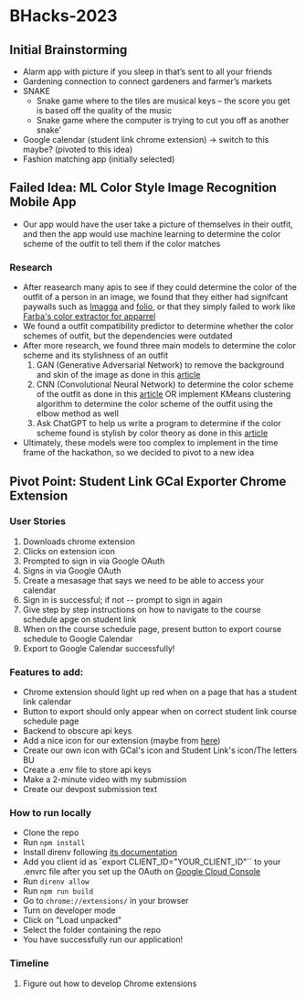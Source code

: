 # BHacks-2023

## Initial Brainstorming
- Alarm app with picture if you sleep in that’s sent to all your friends
- Gardening connection to connect gardeners and farmer’s markets
- SNAKE
    - Snake game where to the tiles are musical keys – the score you get is based off the quality of the music
    - Snake game where the computer is trying to cut you off as another snake’
- Google calendar (student link chrome extension) → switch to this maybe? (pivoted to this idea)
- Fashion matching app (initially selected)

## Failed Idea: ML Color Style Image Recognition Mobile App

- Our app would have the user take a picture of themselves in their outfit, and then the app would use machine learning to determine the color scheme of the outfit to tell them if the color matches

### Research

- After reasearch many apis to see if they could determine the color of the outfit of a person in an image, we found that they either had signifcant paywalls such as [Imagga](https://imagga.com/solutions/color-api) and [folio](https://www.folio3.ai/prebuilt-models/apparel-detection/#:~:text=Clothing%20Detection%20Solution%20Accurately%20detect,recognize%20apparel%20types%20in%20images), or that they simply failed to work like [Farba's color extractor for apparrel](https://rapidapi.com/farba/api/color-extractor-for-apparel-2/)
- We found a outfit compatibility predictor to determine whether the color schemes of outfit, but the dependencies were outdated
- After more research, we found three main models to determine the color scheme and its stylishness of an outfit
    1. GAN (Generative Adversarial Network) to remove the background and skin of the image as done in this [article](https://towardsdatascience.com/clothes-and-color-extraction-with-generative-adversarial-network-80ba117e17e6)
    2. CNN (Convolutional Neural Network) to determine the color scheme of the outfit as done in this [article](https://towardsdatascience.com/color-identification-in-images-machine-learning-application-b26e770c4c71) OR implement KMeans clustering algorithm to determine the color scheme of the outfit using the elbow method as well
    3. Ask ChatGPT to help us write a program to determine if the color scheme found is stylish by color theory as done in this [article](https://www.canva.com/colors/color-wheel/)
- Ultimately, these models were too complex to implement in the time frame of the hackathon, so we decided to pivot to a new idea

## Pivot Point: Student Link GCal Exporter Chrome Extension

### User Stories

1. Downloads chrome extension
2. Clicks on extension icon
3. Prompted to sign in via Google OAuth
4. Signs in via Google OAuth
5. Create a mesasage that says we need to be able to access your calendar
6. Sign in is successful; if not -- prompt to sign in again
7. Give step by step instructions on how to navigate to the course schedule apge on student link
8. When on the course schedule page, present button to export course schedule to Google Calendar
9. Export to Google Calendar successfully!

### Features to add:
- Chrome extension should light up red when on a page that has a student link calendar
- Button to export should only appear when on correct student link course schedule page
- Backend to obscure api keys
- Add a nice icon for our extension (maybe from [here](https://www.flaticon.com/free-icons/library))
- Create our own icon with GCal's icon and Student Link's icon/The letters BU
- Create a .env file to store api keys
- Make a 2-minute video with my submission
- Create our devpost submission text

### How to run locally
- Clone the repo
- Run `npm install`
- Install direnv following [its documentation](https://direnv.net/docs/installation.html)
- Add you client id as `export CLIENT_ID="YOUR_CLIENT_ID"`` to your .envrc file after you set up the OAuth on [Google Cloud Console](https://console.cloud.google.com/apis/credentials)
- Run `direnv allow`
- Run `npm run build`
- Go to `chrome://extensions/` in your browser
- Turn on developer mode
- Click on "Load unpacked"
- Select the folder containing the repo
- You have successfully run our application!

### Timeline

1. Figure out how to develop Chrome extensions